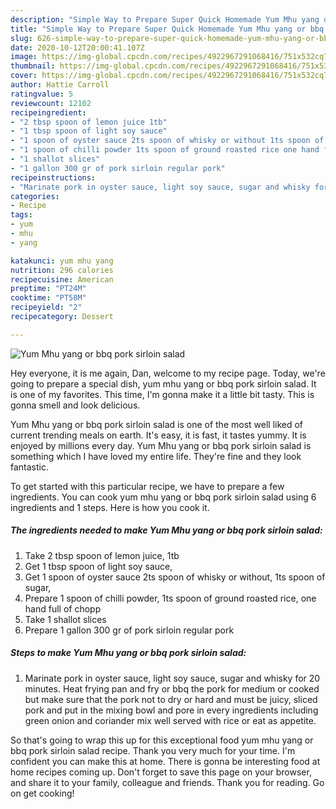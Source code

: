 ```yaml
---
description: "Simple Way to Prepare Super Quick Homemade Yum Mhu yang or bbq pork sirloin salad"
title: "Simple Way to Prepare Super Quick Homemade Yum Mhu yang or bbq pork sirloin salad"
slug: 626-simple-way-to-prepare-super-quick-homemade-yum-mhu-yang-or-bbq-pork-sirloin-salad
date: 2020-10-12T20:00:41.107Z
image: https://img-global.cpcdn.com/recipes/4922967291068416/751x532cq70/yum-mhu-yang-or-bbq-pork-sirloin-salad-recipe-main-photo.jpg
thumbnail: https://img-global.cpcdn.com/recipes/4922967291068416/751x532cq70/yum-mhu-yang-or-bbq-pork-sirloin-salad-recipe-main-photo.jpg
cover: https://img-global.cpcdn.com/recipes/4922967291068416/751x532cq70/yum-mhu-yang-or-bbq-pork-sirloin-salad-recipe-main-photo.jpg
author: Hattie Carroll
ratingvalue: 5
reviewcount: 12102
recipeingredient:
- "2 tbsp spoon of lemon juice 1tb"
- "1 tbsp spoon of light soy sauce"
- "1 spoon of oyster sauce 2ts spoon of whisky or without 1ts spoon of sugar"
- "1 spoon of chilli powder 1ts spoon of ground roasted rice one hand full of chopp"
- "1 shallot slices"
- "1 gallon 300 gr of pork sirloin regular pork"
recipeinstructions:
- "Marinate pork in oyster sauce, light soy sauce, sugar and whisky for 20 minutes. Heat frying pan and fry or bbq the pork for medium or cooked but make sure that the pork not to dry or hard and must be juicy, sliced pork and put in the mixing bowl and pore in every ingredients including green onion and coriander mix well served with rice or eat as appetite."
categories:
- Recipe
tags:
- yum
- mhu
- yang

katakunci: yum mhu yang 
nutrition: 296 calories
recipecuisine: American
preptime: "PT24M"
cooktime: "PT58M"
recipeyield: "2"
recipecategory: Dessert

---
```



![Yum Mhu yang or bbq pork sirloin salad](https://img-global.cpcdn.com/recipes/4922967291068416/751x532cq70/yum-mhu-yang-or-bbq-pork-sirloin-salad-recipe-main-photo.jpg)

Hey everyone, it is me again, Dan, welcome to my recipe page. Today, we're going to prepare a special dish, yum mhu yang or bbq pork sirloin salad. It is one of my favorites. This time, I'm gonna make it a little bit tasty. This is gonna smell and look delicious.



Yum Mhu yang or bbq pork sirloin salad is one of the most well liked of current trending meals on earth. It's easy, it is fast, it tastes yummy. It is enjoyed by millions every day. Yum Mhu yang or bbq pork sirloin salad is something which I have loved my entire life. They're fine and they look fantastic.


To get started with this particular recipe, we have to prepare a few ingredients. You can cook yum mhu yang or bbq pork sirloin salad using 6 ingredients and 1 steps. Here is how you cook it.

<!--inarticleads1-->

##### The ingredients needed to make Yum Mhu yang or bbq pork sirloin salad:

1. Take 2 tbsp spoon of lemon juice, 1tb
1. Get 1 tbsp spoon of light soy sauce,
1. Get 1 spoon of oyster sauce 2ts spoon of whisky or without, 1ts spoon of sugar,
1. Prepare 1 spoon of chilli powder, 1ts spoon of ground roasted rice, one hand full of chopp
1. Take 1 shallot slices
1. Prepare 1 gallon 300 gr of pork sirloin regular pork




<!--inarticleads2-->

##### Steps to make Yum Mhu yang or bbq pork sirloin salad:

1. Marinate pork in oyster sauce, light soy sauce, sugar and whisky for 20 minutes. Heat frying pan and fry or bbq the pork for medium or cooked but make sure that the pork not to dry or hard and must be juicy, sliced pork and put in the mixing bowl and pore in every ingredients including green onion and coriander mix well served with rice or eat as appetite.




So that's going to wrap this up for this exceptional food yum mhu yang or bbq pork sirloin salad recipe. Thank you very much for your time. I'm confident you can make this at home. There is gonna be interesting food at home recipes coming up. Don't forget to save this page on your browser, and share it to your family, colleague and friends. Thank you for reading. Go on get cooking!
